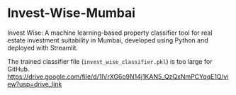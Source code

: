 # Invest-Wise-Mumbai
Invest Wise: A machine learning-based property classifier tool for real estate investment suitability in Mumbai, developed using Python and deployed with Streamlit.

The trained classifier file (`invest_wise_classifier.pkl`) is too large for GitHub.  
https://drive.google.com/file/d/1lVrXG6o9N14j1KAN5_QzQxNmPCYqqE1Q/view?usp=drive_link
